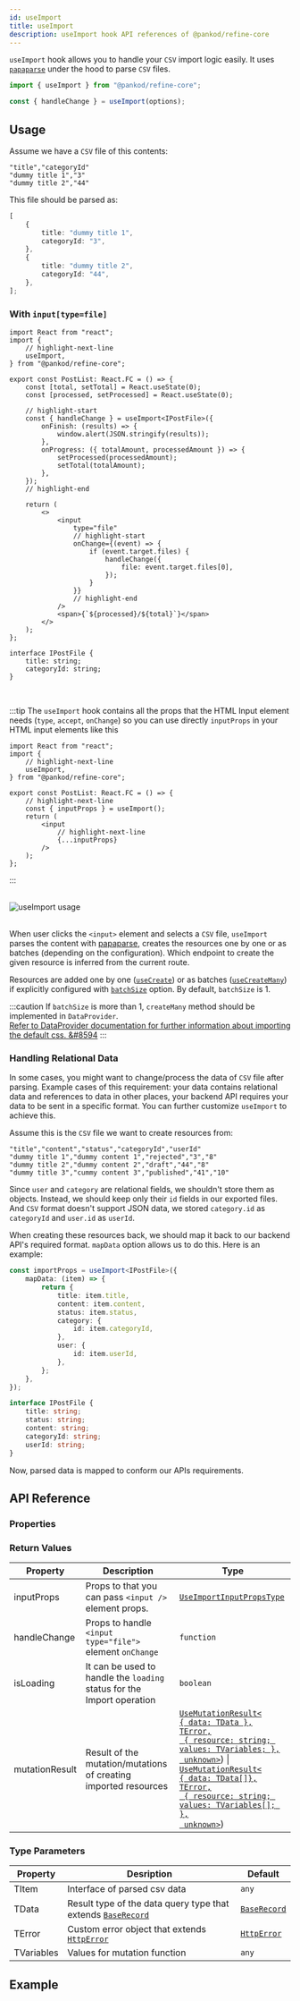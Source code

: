 ```yaml
---
id: useImport
title: useImport
description: useImport hook API references of @pankod/refine-core
---
```



`useImport` hook allows you to handle your `CSV` import logic easily. It uses [`papaparse`][papaparse] under the hood to parse `CSV` files.

```ts
import { useImport } from "@pankod/refine-core";

const { handleChange } = useImport(options);
```

## Usage

Assume we have a `CSV` file of this contents:

```csv title="dummy.csv"
"title","categoryId"
"dummy title 1","3"
"dummy title 2","44"
```

This file should be parsed as:

```ts
[
    {
        title: "dummy title 1",
        categoryId: "3",
    },
    {
        title: "dummy title 2",
        categoryId: "44",
    },
];
```

### With `input[type=file]`

```tsx
import React from "react";
import {
    // highlight-next-line
    useImport,
} from "@pankod/refine-core";

export const PostList: React.FC = () => {
    const [total, setTotal] = React.useState(0);
    const [processed, setProcessed] = React.useState(0);

    // highlight-start
    const { handleChange } = useImport<IPostFile>({
        onFinish: (results) => {
            window.alert(JSON.stringify(results));
        },
        onProgress: ({ totalAmount, processedAmount }) => {
            setProcessed(processedAmount);
            setTotal(totalAmount);
        },
    });
    // highlight-end

    return (
        <>
            <input
                type="file"
                // highlight-start
                onChange={(event) => {
                    if (event.target.files) {
                        handleChange({
                            file: event.target.files[0],
                        });
                    }
                }}
                // highlight-end
            />
            <span>{`${processed}/${total}`}</span>
        </>
    );
};

interface IPostFile {
    title: string;
    categoryId: string;
}
```

<br />

:::tip
The `useImport` hook contains all the props that the HTML Input element needs (`type`, `accept`, `onChange`) so you can use directly `inputProps` in your HTML input elements like this

```tsx
import React from "react";
import {
    // highlight-next-line
    useImport,
} from "@pankod/refine-core";

export const PostList: React.FC = () => {
    // highlight-next-line
    const { inputProps } = useImport();
    return (
        <input
            // highlight-next-line
            {...inputProps}
        />
    );
};
```

:::

<br />

<div class="img-container">
    <div class="window">
        <div class="control red"></div>
        <div class="control orange"></div>
        <div class="control green"></div>
    </div>
    <img src="https://refine.ams3.cdn.digitaloceanspaces.com/website/static/img/core/useImport/useImport.gif" alt="useImport usage" />
</div>

<br />

When user clicks the `<input>` element and selects a `CSV` file, `useImport` parses the content with [papaparse][papaparse], creates the resources one by one or as batches (depending on the configuration). Which endpoint to create the given resource is inferred from the current route.

Resources are added one by one ([`useCreate`][usecreate]) or as batches ([`useCreateMany`][usecreatemany]) if explicitly configured with [`batchSize`](#useimport-options) option. By default, `batchSize` is 1.

:::caution
If `batchSize` is more than 1, `createMany` method should be implemented in `DataProvider`.  
[Refer to DataProvider documentation for further information about importing the default css. &#8594][dataprovider]
:::

### Handling Relational Data

In some cases, you might want to change/process the data of `CSV` file after parsing. Example cases of this requirement: your data contains relational data and references to data in other places, your backend API requires your data to be sent in a specific format. You can further customize `useImport` to achieve this.

Assume this is the `CSV` file we want to create resources from:

```csv title="dummy.csv"
"title","content","status","categoryId","userId"
"dummy title 1","dummy content 1","rejected","3","8"
"dummy title 2","dummy content 2","draft","44","8"
"dummy title 3","cummy content 3","published","41","10"
```

Since `user` and `category` are relational fields, we shouldn't store them as objects. Instead, we should keep only their `id` fields in our exported files. And `CSV` format doesn't support JSON data, we stored `category.id` as `categoryId` and `user.id` as `userId`.

When creating these resources back, we should map it back to our backend API's required format. `mapData` option allows us to do this. Here is an example:

```ts
const importProps = useImport<IPostFile>({
    mapData: (item) => {
        return {
            title: item.title,
            content: item.content,
            status: item.status,
            category: {
                id: item.categoryId,
            },
            user: {
                id: item.userId,
            },
        };
    },
});

interface IPostFile {
    title: string;
    status: string;
    content: string;
    categoryId: string;
    userId: string;
}
```

Now, parsed data is mapped to conform our APIs requirements.

## API Reference

### Properties

<PropsTable module="@pankod/refine-core/useImport" />

### Return Values

| Property       | Description                                                            | Type                                                                                                                                                                                                                                                                                          |
| -------------- | ---------------------------------------------------------------------- | --------------------------------------------------------------------------------------------------------------------------------------------------------------------------------------------------------------------------------------------------------------------------------------------- |
| inputProps     | Props to that you can pass `<input />` element props.                  | [`UseImportInputPropsType`][useimportinputpropstype]                                                                                                                                                                                                                                          |
| handleChange   | Props to handle `<input type="file">` element `onChange`               | `function`                                                                                                                                                                                                                                                                                    |
| isLoading      | It can be used to handle the `loading` status for the Import operation | `boolean`                                                                                                                                                                                                                                                                                     |
| mutationResult | Result of the mutation/mutations of creating imported resources        | [`UseMutationResult<`<br/>`{ data: TData },`<br/>`TError,`<br/>` { resource: string; values: TVariables; },`<br/>` unknown>`][usemutation]) \| [`UseMutationResult<`<br/>`{ data: TData[]},`<br/>`TError,`<br/>` { resource: string; values: TVariables[]; },`<br/>` unknown>`][usemutation]) |

### Type Parameters

| Property   | Desription                                                                 | Default                    |
| ---------- | -------------------------------------------------------------------------- | -------------------------- |
| TItem      | Interface of parsed csv data                                               | `any`                      |
| TData      | Result type of the data query type that extends [`BaseRecord`][baserecord] | [`BaseRecord`][baserecord] |
| TError     | Custom error object that extends [`HttpError`][httperror]                  | [`HttpError`][httperror]   |
| TVariables | Values for mutation function                                               | `any`                      |

[usecreate]: /api-reference/core/hooks/data/useCreate.md
[usecreatemany]: /docs/api-reference/core/hooks/data/useCreateMany/
[dataprovider]: /api-reference/core/providers/data-provider.md
[baserecord]: /api-reference/core/interfaces.md#baserecord
[httperror]: /api-reference/core/interfaces.md#httperror
[papaparse]: https://www.papaparse.com/docs
[usemutation]: https://react-query.tanstack.com/reference/useMutation
[number.max_safe_integer]: https://developer.mozilla.org/en-US/docs/Web/JavaScript/Reference/Global_Objects/Number/MAX_SAFE_INTEGER
[successerrornotification]: /api-reference/core/interfaces.md#successerrornotification
[useimportinputpropstype]: /api-reference/core/interfaces.md#useimportinputpropstype

## Example

<CodeSandboxExample path="core-use-import" />
